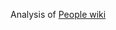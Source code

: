 Analysis of [People wiki](http://th-www.if.uj.edu.pl/~erichter/dydaktyka/Dydaktyka2022/DataScience-2022/index.html)